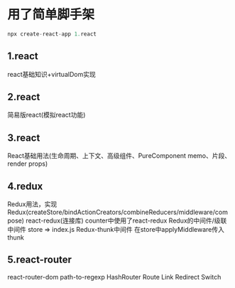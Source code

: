 # 用了简单脚手架

``` javascript
npx create-react-app 1.react
```

## 1.react

  react基础知识+virtualDom实现

## 2.react

  简易版react(模拟react功能)

## 3.react

  React基础用法(生命周期、上下文、高级组件、PureComponent memo、片段、render props)

## 4.redux

  Redux用法，实现Redux(createStore/bindActionCreators/combineReducers/middleware/compose)
  react-redux(连接库)  counter中使用了react-redux
  Redux的中间件/级联中间件 store => index.js
  Redux-thunk中间件 在store中applyMiddleware传入thunk

## 5.react-router

  react-router-dom  path-to-regexp HashRouter Route Link Redirect Switch
  